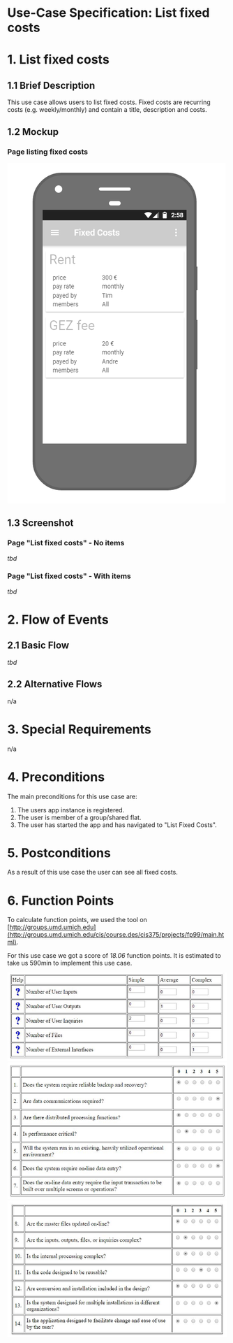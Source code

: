 # Use-Case Specification: List fixed costs

# 1. List fixed costs

## 1.1 Brief Description
This use case allows users to list fixed costs. Fixed costs are recurring costs (e.g. weekly/monthly) and contain a title, description and costs.

## 1.2 Mockup
### Page listing fixed costs
![Page see sent bill](../Mockups/uc_list_fixed_costs.png)

## 1.3 Screenshot
### Page "List fixed costs" - No items
*tbd*

### Page "List fixed costs" - With items
*tbd*

# 2. Flow of Events

## 2.1 Basic Flow
*tbd*

## 2.2 Alternative Flows
n/a

# 3. Special Requirements
n/a

# 4. Preconditions
The main preconditions for this use case are:

 1. The users app instance is registered.
 2. The user is member of a group/shared flat.
 3. The user has started the app and has navigated to "List Fixed Costs".

# 5. Postconditions
As a result of this use case the user can see all fixed costs.

# 6. Function Points
To calculate function points, we used the tool on [http://groups.umd.umich.edu](http://groups.umd.umich.edu/cis/course.des/cis375/projects/fp99/main.html).

For this use case we got a score of *18.06* function points. It is estimated to take us 590min to implement this use case.

![Function Points 1](../FunctionPoints/ListFixedCosts_1.jpg)
![Function Points 1](../FunctionPoints/ListFixedCosts_2.jpg)
![Function Points 1](../FunctionPoints/ListFixedCosts_3.jpg)
